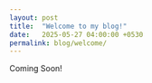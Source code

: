 ```yaml
---
layout: post
title:  "Welcome to my blog!"
date:   2025-05-27 04:00:00 +0530
permalink: blog/welcome/
---
```


Coming Soon!